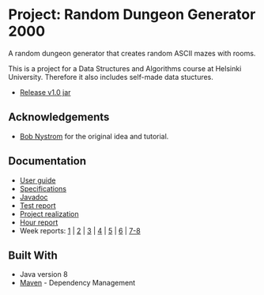 # Project: Random Dungeon Generator 2000 

A random dungeon generator that creates random ASCII mazes with rooms.  

This is a project for a Data Structures and Algorithms course at Helsinki University. Therefore it also includes self-made data stuctures.

- [Release v1.0 jar](https://github.com/hajame/RandomDungeonGenerator2000/releases/tag/v1.0)

## Acknowledgements
- [Bob Nystrom](http://journal.stuffwithstuff.com/2014/12/21/rooms-and-mazes/) for the original idea and tutorial.

## Documentation
- [User guide](https://github.com/hajame/RandomDungeonGenerator2000/blob/master/documentation/user_guide.md)
- [Specifications](https://github.com/hajame/RandomDungeonGenerator2000/blob/master/documentation/specifications.md)
- [Javadoc](https://htmlpreview.github.io/?https://github.com/hajame/RandomDungeonGenerator2000/blob/master/javadoc/index.html)
- [Test report](https://github.com/hajame/RandomDungeonGenerator2000/blob/master/documentation/test_report.md)
- [Project realization](https://github.com/hajame/RandomDungeonGenerator2000/blob/master/documentation/project_realization.md)
- [Hour report](https://github.com/hajame/RandomDungeonGenerator2000/blob/master/documentation/hour_report.md)
- Week reports: [1](https://github.com/hajame/RandomDungeonGenerator2000/blob/master/documentation/week_report_1.md) | [2](https://github.com/hajame/RandomDungeonGenerator2000/blob/master/documentation/week_report_2.md) | [3](https://github.com/hajame/RandomDungeonGenerator2000/blob/master/documentation/week_report_3.md) | [4](https://github.com/hajame/RandomDungeonGenerator2000/blob/master/documentation/week_report_4.md) | [5](https://github.com/hajame/RandomDungeonGenerator2000/blob/master/documentation/week_report_5.md) | [6](https://github.com/hajame/RandomDungeonGenerator2000/blob/master/documentation/week_report_6.md) | [7-8](https://github.com/hajame/RandomDungeonGenerator2000/blob/master/documentation/week_report_7-8_final.md)

## Built With
- Java version 8
- [Maven](https://maven.apache.org) - Dependency Management
